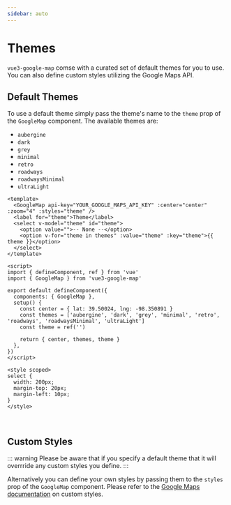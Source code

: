 ```yaml
---
sidebar: auto
---
```


# Themes

`vue3-google-map` comse with a curated set of default themes for you to use. You can also define custom styles utilizing the Google Maps API.

## Default Themes

To use a default theme simply pass the theme's name to the `theme` prop of the `GoogleMap` component. The available themes are:

- `aubergine`
- `dark`
- `grey`
- `minimal`
- `retro`
- `roadways`
- `roadwaysMinimal`
- `ultraLight`

<!-- prettier-ignore -->
```vue
<template>
  <GoogleMap api-key="YOUR_GOOGLE_MAPS_API_KEY" :center="center" :zoom="4" :styles="theme" />
  <label for="theme">Theme</label>
  <select v-model="theme" id="theme">
    <option value="">-- None --</option>
    <option v-for="theme in themes" :value="theme" :key="theme">{{ theme }}</option>
  </select>
</template>

<script>
import { defineComponent, ref } from 'vue'
import { GoogleMap } from 'vue3-google-map'

export default defineComponent({
  components: { GoogleMap },
  setup() {
    const center = { lat: 39.50024, lng: -98.350891 }
    const themes = ['aubergine', 'dark', 'grey', 'minimal', 'retro', 'roadways', 'roadwaysMinimal', 'ultraLight']
    const theme = ref('')

    return { center, themes, theme }
  },
})
</script>

<style scoped>
select {
  width: 200px;
  margin-top: 20px;
  margin-left: 10px;
}
</style>
```

\
<ThemesExample style="width: 100%; height: 500px" />

## Custom Styles

::: warning
Please be aware that if you specify a default theme that it will overrride any custom styles you define.
:::

Alternatively you can define your own styles by passing them to the `styles` prop of the `GoogleMap` component. Please refer to the [Google Maps documentation](https://developers.google.com/maps/documentation/javascript/reference/map#MapOptions.styles) on custom styles.
